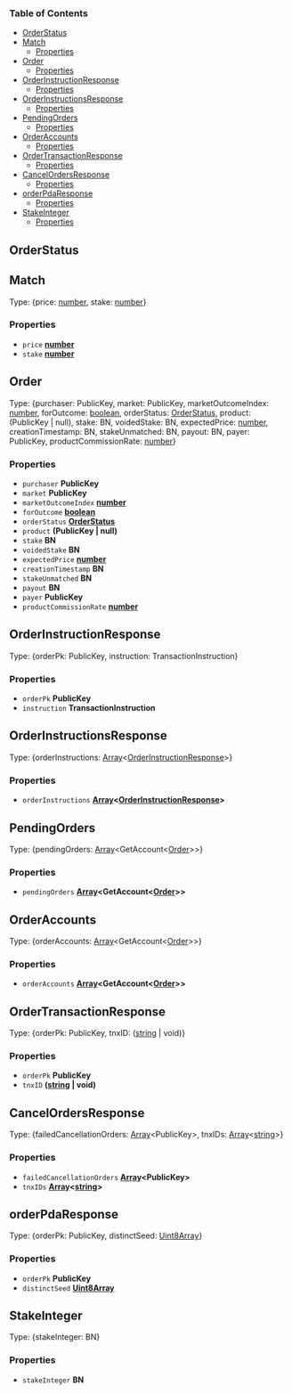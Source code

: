 <!-- Generated by documentation.js. Update this documentation by updating the source code. -->

### Table of Contents

*   [OrderStatus][1]
*   [Match][2]
    *   [Properties][3]
*   [Order][4]
    *   [Properties][5]
*   [OrderInstructionResponse][6]
    *   [Properties][7]
*   [OrderInstructionsResponse][8]
    *   [Properties][9]
*   [PendingOrders][10]
    *   [Properties][11]
*   [OrderAccounts][12]
    *   [Properties][13]
*   [OrderTransactionResponse][14]
    *   [Properties][15]
*   [CancelOrdersResponse][16]
    *   [Properties][17]
*   [orderPdaResponse][18]
    *   [Properties][19]
*   [StakeInteger][20]
    *   [Properties][21]

## OrderStatus

## Match

Type: {price: [number][22], stake: [number][22]}

### Properties

*   `price` **[number][22]**&#x20;
*   `stake` **[number][22]**&#x20;

## Order

Type: {purchaser: PublicKey, market: PublicKey, marketOutcomeIndex: [number][22], forOutcome: [boolean][23], orderStatus: [OrderStatus][1], product: (PublicKey | null), stake: BN, voidedStake: BN, expectedPrice: [number][22], creationTimestamp: BN, stakeUnmatched: BN, payout: BN, payer: PublicKey, productCommissionRate: [number][22]}

### Properties

*   `purchaser` **PublicKey**&#x20;
*   `market` **PublicKey**&#x20;
*   `marketOutcomeIndex` **[number][22]**&#x20;
*   `forOutcome` **[boolean][23]**&#x20;
*   `orderStatus` **[OrderStatus][1]**&#x20;
*   `product` **(PublicKey | null)**&#x20;
*   `stake` **BN**&#x20;
*   `voidedStake` **BN**&#x20;
*   `expectedPrice` **[number][22]**&#x20;
*   `creationTimestamp` **BN**&#x20;
*   `stakeUnmatched` **BN**&#x20;
*   `payout` **BN**&#x20;
*   `payer` **PublicKey**&#x20;
*   `productCommissionRate` **[number][22]**&#x20;

## OrderInstructionResponse

Type: {orderPk: PublicKey, instruction: TransactionInstruction}

### Properties

*   `orderPk` **PublicKey**&#x20;
*   `instruction` **TransactionInstruction**&#x20;

## OrderInstructionsResponse

Type: {orderInstructions: [Array][24]<[OrderInstructionResponse][6]>}

### Properties

*   `orderInstructions` **[Array][24]<[OrderInstructionResponse][6]>**&#x20;

## PendingOrders

Type: {pendingOrders: [Array][24]\<GetAccount<[Order][4]>>}

### Properties

*   `pendingOrders` **[Array][24]\<GetAccount<[Order][4]>>**&#x20;

## OrderAccounts

Type: {orderAccounts: [Array][24]\<GetAccount<[Order][4]>>}

### Properties

*   `orderAccounts` **[Array][24]\<GetAccount<[Order][4]>>**&#x20;

## OrderTransactionResponse

Type: {orderPk: PublicKey, tnxID: ([string][25] | void)}

### Properties

*   `orderPk` **PublicKey**&#x20;
*   `tnxID` **([string][25] | void)**&#x20;

## CancelOrdersResponse

Type: {failedCancellationOrders: [Array][24]\<PublicKey>, tnxIDs: [Array][24]<[string][25]>}

### Properties

*   `failedCancellationOrders` **[Array][24]\<PublicKey>**&#x20;
*   `tnxIDs` **[Array][24]<[string][25]>**&#x20;

## orderPdaResponse

Type: {orderPk: PublicKey, distinctSeed: [Uint8Array][26]}

### Properties

*   `orderPk` **PublicKey**&#x20;
*   `distinctSeed` **[Uint8Array][26]**&#x20;

## StakeInteger

Type: {stakeInteger: BN}

### Properties

*   `stakeInteger` **BN**&#x20;

[1]: #orderstatus

[2]: #match

[3]: #properties

[4]: #order

[5]: #properties-1

[6]: #orderinstructionresponse

[7]: #properties-2

[8]: #orderinstructionsresponse

[9]: #properties-3

[10]: #pendingorders

[11]: #properties-4

[12]: #orderaccounts

[13]: #properties-5

[14]: #ordertransactionresponse

[15]: #properties-6

[16]: #cancelordersresponse

[17]: #properties-7

[18]: #orderpdaresponse

[19]: #properties-8

[20]: #stakeinteger

[21]: #properties-9

[22]: https://developer.mozilla.org/docs/Web/JavaScript/Reference/Global_Objects/Number

[23]: https://developer.mozilla.org/docs/Web/JavaScript/Reference/Global_Objects/Boolean

[24]: https://developer.mozilla.org/docs/Web/JavaScript/Reference/Global_Objects/Array

[25]: https://developer.mozilla.org/docs/Web/JavaScript/Reference/Global_Objects/String

[26]: https://developer.mozilla.org/docs/Web/JavaScript/Reference/Global_Objects/Uint8Array

